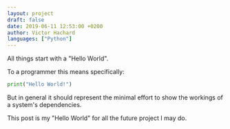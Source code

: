 ```yaml
---
layout: project
draft: false
date: 2019-06-11 12:53:00 +0200
author: Victor Hachard
languages: ["Python"]
---
```


All things start with a "Hello World".

To a programmer this means specifically:

```py
print("Hello World!")
```

But in general it should represent the minimal effort to show the workings of a
system's dependencies.

This post is my "Hello World" for all the future project I may do.
